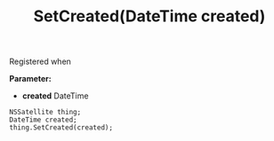 ﻿---
uid: crmscript_ref_NSSatellite_SetCreated
title: SetCreated(DateTime created)
intellisense: NSSatellite.SetCreated
keywords: NSSatellite, GetCreated
so.topic: reference
---

Registered when

**Parameter:** 
 - **created** DateTime

```crmscript
NSSatellite thing;
DateTime created;
thing.SetCreated(created);
```

